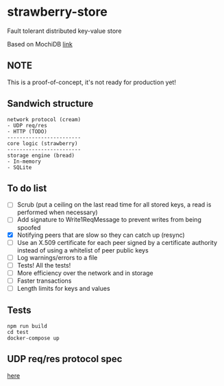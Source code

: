 # strawberry-store

Fault tolerant distributed key-value store

Based on MochiDB [link](https://www.scs.stanford.edu/17au-cs244b/labs/projects/tsaturyan_dhakshinamurthy.pdf)

## NOTE

This is a proof-of-concept, it's not ready for production yet!

## Sandwich structure

```
network protocol (cream)
- UDP req/res
- HTTP (TODO)
------------------------
core logic (strawberry)
------------------------
storage engine (bread)
- In-memory
- SQLite
```

## To do list

- [ ] Scrub (put a ceiling on the last read time for all stored keys, a read is performed when necessary)
- [ ] Add signature to Write1ReqMessage to prevent writes from being spoofed
- [x] Notifying peers that are slow so they can catch up (resync)
- [ ] Use an X.509 certificate for each peer signed by a certificate authority instead of using a whitelist of peer public keys
- [ ] Log warnings/errors to a file
- [ ] Tests! All the tests!
- [ ] More efficiency over the network and in storage
- [ ] Faster transactions
- [ ] Length limits for keys and values

## Tests

```
npm run build
cd test
docker-compose up
```

## UDP req/res protocol spec

[here](udp.md)
